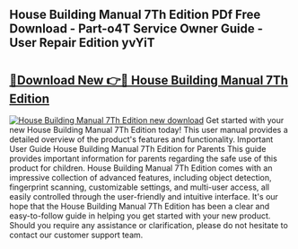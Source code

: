 ## House Building Manual 7Th Edition PDf Free Download - Part-o4T Service Owner Guide - User Repair Edition yvYiT

# <h2><a href="http://cf22153.oget.top/?id=House+Building+Manual+7Th+Edition">🔗Download New 👉🔴 House Building Manual 7Th Edition</a></h2>

[![House Building Manual 7Th Edition new download](https://i.imgur.com/5g1atiW.png)](http://cf22153.oget.top/?id=House+Building+Manual+7Th+Edition)
Get started with your new House Building Manual 7Th Edition today! This user manual provides a detailed overview of the product's features and functionality. Important User Guide House Building Manual 7Th Edition for Parents This guide provides important information for parents regarding the safe use of this product for children. House Building Manual 7Th Edition comes with an impressive collection of advanced features, including object detection, fingerprint scanning, customizable settings, and multi-user access, all easily controlled through the user-friendly and intuitive interface. It's our hope that the House Building Manual 7Th Edition has been a clear and easy-to-follow guide in helping you get started with your new product. Should you require any assistance or clarification, please do not hesitate to contact our customer support team.
